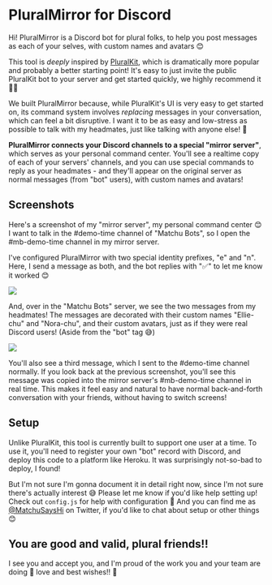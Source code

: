 # PluralMirror for Discord

Hi! PluralMirror is a Discord bot for plural folks, to help you post messages
as each of your selves, with custom names and avatars 😊

This tool is _deeply_ inspired by [PluralKit][pk], which is dramatically more
popular and probably a better starting point! It's easy to just invite the
public PluralKit bot to your server and get started quickly, we highly
recommend it 👍🏻

We built PluralMirror because, while PluralKit's UI is very easy to get started
on, its command system involves _replacing_ messages in your conversation,
which can feel a bit disruptive. I want it to be as easy and low-stress as
possible to talk with my headmates, just like talking with anyone else! 💖

**PluralMirror connects your Discord channels to a special "mirror server"**,
which serves as your personal command center. You'll see a realtime copy of
each of your servers' channels, and you can use special commands to reply as
your headmates - and they'll appear on the original server as normal messages
(from "bot" users), with custom names and avatars!

## Screenshots

Here's a screenshot of my "mirror server", my personal command center 😊 I want
to talk in the #demo-time channel of "Matchu Bots", so I open the #mb-demo-time
channel in my mirror server.

I've configured PluralMirror with two special identity prefixes, "e" and "n".
Here, I send a message as both, and the bot replies with "✅" to let me know it
worked 😊

![](https://i.imgur.com/Lru1Eer.png)

And, over in the "Matchu Bots" server, we see the two messages from my
headmates! The messages are decorated with their custom names "Ellie-chu" and
"Nora-chu", and their custom avatars, just as if they were real Discord users!
(Aside from the "bot" tag 😅)

![](https://i.imgur.com/LDjAAW7.png)

You'll also see a third message, which I sent to the #demo-time channel
normally. If you look back at the previous screenshot, you'll see this message
was copied into the mirror server's #mb-demo-time channel in real time. This
makes it feel easy and natural to have normal back-and-forth conversation with
your friends, without having to switch screens!

## Setup

Unlike PluralKit, this tool is currently built to support one user at a time.
To use it, you'll need to register your own "bot" record with Discord, and
deploy this code to a platform like Heroku. It was surprisingly not-so-bad to
deploy, I found!

But I'm not sure I'm gonna document it in detail right now, since I'm not sure
there's actually interest 😅 Please let me know if you'd like help setting up!
Check out `config.js` for help with configuration 💖 And you can find me as
[@MatchuSaysHi][t] on Twitter, if you'd like to chat about setup or other
things 😊

## You are good and valid, plural friends!!

I see you and accept you, and I'm proud of the work you and your team are doing
💖 love and best wishes!! 🌻

[pk]: https://github.com/xSke/PluralKit
[t]: https://twitter.com/MatchuSaysHi
